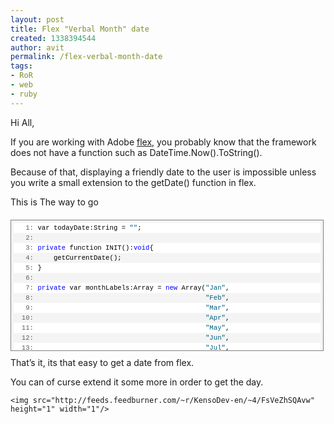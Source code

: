 ```yaml
---
layout: post
title: Flex "Verbal Month" date
created: 1338394544
author: avit
permalink: /flex-verbal-month-date
tags:
- RoR
- web
- ruby
---
```

<p>Hi All,</p>

<p>If you are working with Adobe <a href='http://www.kensodev.com/category/flex/' title='flex'>flex</a>, you probably know that the framework does not have a function such as DateTime.Now().ToString().</p>

<p>Because of that, displaying a friendly date to the user is impossible unless you write a small extension to the getDate() function in flex.</p>

<p>This is The way to go <div style='border: 1px solid gray; padding: 4px; font-size: 8pt; margin: 20px 0px 10px; overflow: auto; width: 97.5%; cursor: text; max-height: 200px; line-height: 12pt; font-family: consolas,&apos;Courier New&apos;,courier,monospace; background-color: #f4f4f4;'>
<div style='padding: 0px; font-size: 8pt; overflow: visible; width: 100%; color: black; border-style: none; line-height: 12pt; font-family: consolas,&apos;Courier New&apos;,courier,monospace; background-color: #f4f4f4;'>
<pre style='padding: 0px; font-size: 8pt; margin: 0em; overflow: visible; width: 100%; color: black; border-style: none; line-height: 12pt; font-family: consolas,&apos;Courier New&apos;,courier,monospace; background-color: white;'><span style='color: #606060;'>   1:</span> var todayDate:String = <span style='color: #006080;'>""</span>;</pre>
<pre style='padding: 0px; font-size: 8pt; margin: 0em; overflow: visible; width: 100%; color: black; border-style: none; line-height: 12pt; font-family: consolas,&apos;Courier New&apos;,courier,monospace; background-color: #f4f4f4;'><span style='color: #606060;'>   2:</span></pre>
<pre style='padding: 0px; font-size: 8pt; margin: 0em; overflow: visible; width: 100%; color: black; border-style: none; line-height: 12pt; font-family: consolas,&apos;Courier New&apos;,courier,monospace; background-color: white;'><span style='color: #606060;'>   3:</span> <span style='color: #0000ff;'>private</span> function INIT():<span style='color: #0000ff;'>void</span>{</pre>
<pre style='padding: 0px; font-size: 8pt; margin: 0em; overflow: visible; width: 100%; color: black; border-style: none; line-height: 12pt; font-family: consolas,&apos;Courier New&apos;,courier,monospace; background-color: #f4f4f4;'><span style='color: #606060;'>   4:</span>     getCurrentDate();</pre>
<pre style='padding: 0px; font-size: 8pt; margin: 0em; overflow: visible; width: 100%; color: black; border-style: none; line-height: 12pt; font-family: consolas,&apos;Courier New&apos;,courier,monospace; background-color: white;'><span style='color: #606060;'>   5:</span> }</pre>
<pre style='padding: 0px; font-size: 8pt; margin: 0em; overflow: visible; width: 100%; color: black; border-style: none; line-height: 12pt; font-family: consolas,&apos;Courier New&apos;,courier,monospace; background-color: #f4f4f4;'><span style='color: #606060;'>   6:</span></pre>
<pre style='padding: 0px; font-size: 8pt; margin: 0em; overflow: visible; width: 100%; color: black; border-style: none; line-height: 12pt; font-family: consolas,&apos;Courier New&apos;,courier,monospace; background-color: white;'><span style='color: #606060;'>   7:</span> <span style='color: #0000ff;'>private</span> var monthLabels:Array = <span style='color: #0000ff;'>new</span> Array(<span style='color: #006080;'>"Jan"</span>,</pre>
<pre style='padding: 0px; font-size: 8pt; margin: 0em; overflow: visible; width: 100%; color: black; border-style: none; line-height: 12pt; font-family: consolas,&apos;Courier New&apos;,courier,monospace; background-color: #f4f4f4;'><span style='color: #606060;'>   8:</span>                                           <span style='color: #006080;'>"Feb"</span>,</pre>
<pre style='padding: 0px; font-size: 8pt; margin: 0em; overflow: visible; width: 100%; color: black; border-style: none; line-height: 12pt; font-family: consolas,&apos;Courier New&apos;,courier,monospace; background-color: white;'><span style='color: #606060;'>   9:</span>                                           <span style='color: #006080;'>"Mar"</span>,</pre>
<pre style='padding: 0px; font-size: 8pt; margin: 0em; overflow: visible; width: 100%; color: black; border-style: none; line-height: 12pt; font-family: consolas,&apos;Courier New&apos;,courier,monospace; background-color: #f4f4f4;'><span style='color: #606060;'>  10:</span>                                           <span style='color: #006080;'>"Apr"</span>,</pre>
<pre style='padding: 0px; font-size: 8pt; margin: 0em; overflow: visible; width: 100%; color: black; border-style: none; line-height: 12pt; font-family: consolas,&apos;Courier New&apos;,courier,monospace; background-color: white;'><span style='color: #606060;'>  11:</span>                                           <span style='color: #006080;'>"May"</span>,</pre>
<pre style='padding: 0px; font-size: 8pt; margin: 0em; overflow: visible; width: 100%; color: black; border-style: none; line-height: 12pt; font-family: consolas,&apos;Courier New&apos;,courier,monospace; background-color: #f4f4f4;'><span style='color: #606060;'>  12:</span>                                           <span style='color: #006080;'>"Jun"</span>,</pre>
<pre style='padding: 0px; font-size: 8pt; margin: 0em; overflow: visible; width: 100%; color: black; border-style: none; line-height: 12pt; font-family: consolas,&apos;Courier New&apos;,courier,monospace; background-color: white;'><span style='color: #606060;'>  13:</span>                                           <span style='color: #006080;'>"Jul"</span>,</pre>
<pre style='padding: 0px; font-size: 8pt; margin: 0em; overflow: visible; width: 100%; color: black; border-style: none; line-height: 12pt; font-family: consolas,&apos;Courier New&apos;,courier,monospace; background-color: #f4f4f4;'><span style='color: #606060;'>  14:</span>                                           <span style='color: #006080;'>"Aug"</span>,</pre>
<pre style='padding: 0px; font-size: 8pt; margin: 0em; overflow: visible; width: 100%; color: black; border-style: none; line-height: 12pt; font-family: consolas,&apos;Courier New&apos;,courier,monospace; background-color: white;'><span style='color: #606060;'>  15:</span>                                           <span style='color: #006080;'>"Sep"</span>,</pre>
<pre style='padding: 0px; font-size: 8pt; margin: 0em; overflow: visible; width: 100%; color: black; border-style: none; line-height: 12pt; font-family: consolas,&apos;Courier New&apos;,courier,monospace; background-color: #f4f4f4;'><span style='color: #606060;'>  16:</span>                                           <span style='color: #006080;'>"Oct"</span>,</pre>
<pre style='padding: 0px; font-size: 8pt; margin: 0em; overflow: visible; width: 100%; color: black; border-style: none; line-height: 12pt; font-family: consolas,&apos;Courier New&apos;,courier,monospace; background-color: white;'><span style='color: #606060;'>  17:</span>                                           <span style='color: #006080;'>"Nov"</span>,</pre>
<pre style='padding: 0px; font-size: 8pt; margin: 0em; overflow: visible; width: 100%; color: black; border-style: none; line-height: 12pt; font-family: consolas,&apos;Courier New&apos;,courier,monospace; background-color: #f4f4f4;'><span style='color: #606060;'>  18:</span>                                           <span style='color: #006080;'>"Dec"</span>);</pre>
<pre style='padding: 0px; font-size: 8pt; margin: 0em; overflow: visible; width: 100%; color: black; border-style: none; line-height: 12pt; font-family: consolas,&apos;Courier New&apos;,courier,monospace; background-color: white;'><span style='color: #606060;'>  19:</span></pre>
<pre style='padding: 0px; font-size: 8pt; margin: 0em; overflow: visible; width: 100%; color: black; border-style: none; line-height: 12pt; font-family: consolas,&apos;Courier New&apos;,courier,monospace; background-color: #f4f4f4;'><span style='color: #606060;'>  20:</span> <span style='color: #0000ff;'>private</span> function getCurrentDate():<span style='color: #0000ff;'>void</span>{</pre>
<pre style='padding: 0px; font-size: 8pt; margin: 0em; overflow: visible; width: 100%; color: black; border-style: none; line-height: 12pt; font-family: consolas,&apos;Courier New&apos;,courier,monospace; background-color: white;'><span style='color: #606060;'>  21:</span>     var date:Date = <span style='color: #0000ff;'>new</span> Date();</pre>
<pre style='padding: 0px; font-size: 8pt; margin: 0em; overflow: visible; width: 100%; color: black; border-style: none; line-height: 12pt; font-family: consolas,&apos;Courier New&apos;,courier,monospace; background-color: #f4f4f4;'><span style='color: #606060;'>  22:</span>     todayDate = date.getDate().toString() + <span style='color: #006080;'>" "</span> + monthLabels[date.getMonth()].toString() + <span style='color: #006080;'>" "</span> + date.getFullYear().toString();</pre>
<pre style='padding: 0px; font-size: 8pt; margin: 0em; overflow: visible; width: 100%; color: black; border-style: none; line-height: 12pt; font-family: consolas,&apos;Courier New&apos;,courier,monospace; background-color: white;'><span style='color: #606060;'>  23:</span>     datePickerButton.label=todayDate;</pre>
<pre style='padding: 0px; font-size: 8pt; margin: 0em; overflow: visible; width: 100%; color: black; border-style: none; line-height: 12pt; font-family: consolas,&apos;Courier New&apos;,courier,monospace; background-color: #f4f4f4;'><span style='color: #606060;'>  24:</span> }</pre>
</div>
</div> That’s it, its that easy to get a date from flex.</p>

<p>You can of curse extend it some more in order to get the day.</p>
      
    <img src="http://feeds.feedburner.com/~r/KensoDev-en/~4/FsVeZhSQAvw" height="1" width="1"/>
